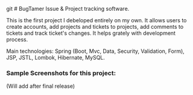 git # BugTamer
Issue &amp; Project tracking software.

This is the first project I debeloped entirely on my own. It allows users to create accounts, add projects and tickets to projects, add comments to tickets and track ticket's changes. It helps grately with development process.

Main technologies: Spring (Boot, Mvc, Data, Security, Validation, Form), JSP, JSTL, Lombok, Hibernate, MySQL.

### Sample Screenshots for this project: 

(Will add after final release)
